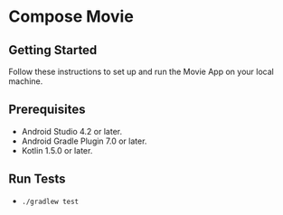 # Compose Movie

## Getting Started

Follow these instructions to set up and run the Movie App on your local machine.

## Prerequisites

- Android Studio 4.2 or later.
- Android Gradle Plugin 7.0 or later.
- Kotlin 1.5.0 or later.

## Run Tests

- `./gradlew test`